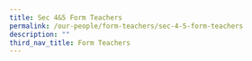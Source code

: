 ```yaml
---
title: Sec 4&5 Form Teachers
permalink: /our-people/form-teachers/sec-4-5-form-teachers
description: ""
third_nav_title: Form Teachers
---
```

